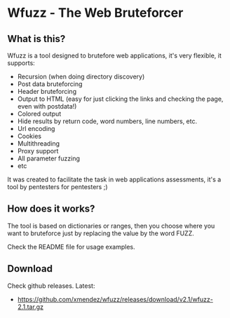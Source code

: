 # Wfuzz - The Web Bruteforcer

## What is this?

Wfuzz is a tool designed to brutefore web applications, it's very flexible, it supports:
	
- Recursion (when doing directory discovery)
- Post data bruteforcing
- Header bruteforcing
- Output to HTML (easy for just clicking the links and checking the page, even with postdata!)
- Colored output 
- Hide results by return code, word numbers, line numbers, etc.
- Url encoding
- Cookies
- Multithreading
- Proxy support 
- All parameter fuzzing
- etc

It was created to facilitate the task in web applications assessments, it's a tool by pentesters for pentesters ;)

## How does it works?

The tool is based on dictionaries or ranges, then you choose where you want to bruteforce just by replacing the value by the word FUZZ.

Check the README file for usage examples.

## Download 

Check github releases. Latest:

- https://github.com/xmendez/wfuzz/releases/download/v2.1/wfuzz-2.1.tar.gz
